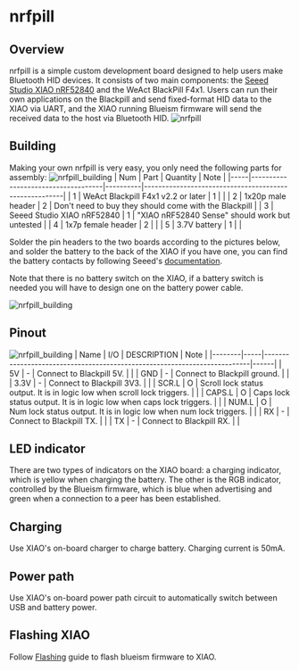 # nrfpill
## Overview
nrfpill is a simple custom development board designed to help users make Bluetooth HID devices. It consists of two main components: the [Seeed Studio XIAO nRF52840](https://www.seeedstudio.com/Seeed-XIAO-BLE-nRF52840-p-5201.html) and the WeAct BlackPill F4x1. Users can run their own applications on the Blackpill and send fixed-format HID data to the XIAO via UART, and the XIAO running Blueism firmware will send the received data to the host via Bluetooth HID.
![nrfpill](https://i.imgur.com/OYeBnak.jpg)

## Building
Making your own nrfpill is very easy, you only need the following parts for assembly:
![nrfpill_building](https://i.imgur.com/dAYtJu9.jpg)
| Num | Part                               | Quantity | Note                                                  |
|-----|------------------------------------|----------|-------------------------------------------------------|
| 1   | WeAct Blackpill F4x1 v2.2 or later | 1        |                                                       |
| 2   | 1x20p male header                  | 2        | Don't need to buy they should come with the Blackpill |
| 3   | Seeed Studio XIAO nRF52840         | 1        | "XIAO nRF52840 Sense" should work but untested        |
| 4   | 1x7p female header                 | 2        |                                                       |
| 5   | 3.7V battery                       | 1        |                                                       |

Solder the pin headers to the two boards according to the pictures below, and solder the battery to the back of the XIAO if you have one, you can find the battery contacts by following Seeed's [documentation](https://wiki.seeedstudio.com/XIAO_BLE/).

Note that there is no battery switch on the XIAO, if a battery switch is needed you will have to design one on the battery power cable.

![nrfpill_building](https://i.imgur.com/EYlbBSV.jpg)

## Pinout
![nrfpill_building](https://i.imgur.com/ST51hbS.png)
| Name   | I/O | DESCRIPTION                                                              | Note |
|--------|-----|--------------------------------------------------------------------------|------|
| 5V     | -   | Connect to Blackpill 5V.                                                 |      |
| GND    | -   | Connect to Blackpill ground.                                             |      |
| 3.3V   | -   | Connect to Blackpill 3V3.                                                |      |
| SCR.L  | O   | Scroll lock status output. It is in logic low when scroll lock triggers. |      |
| CAPS.L | O   | Caps lock status output. It is in logic low when caps lock triggers.     |      |
| NUM.L  | O   | Num lock status output. It is in logic low when num lock triggers.       |      |
| RX     | -   | Connect to Blackpill TX.                                                 |      |
| TX     | -   | Connect to Blackpill RX.                                                 |      |

## LED indicator
There are two types of indicators on the XIAO board: a charging indicator, which is yellow when charging the battery. The other is the RGB indicator, controlled by the Blueism firmware, which is blue when advertising and green when a connection to a peer has been established.

## Charging
Use XIAO's on-board charger to charge battery. Charging current is 50mA.

## Power path
Use XIAO's on-board power path circuit to automatically switch between USB and battery power.

## Flashing XIAO
Follow [Flashing](https://github.com/object-blueism/blueism_firmware/blob/main/docs/flashing.md) guide to flash blueism firmware to XIAO.
